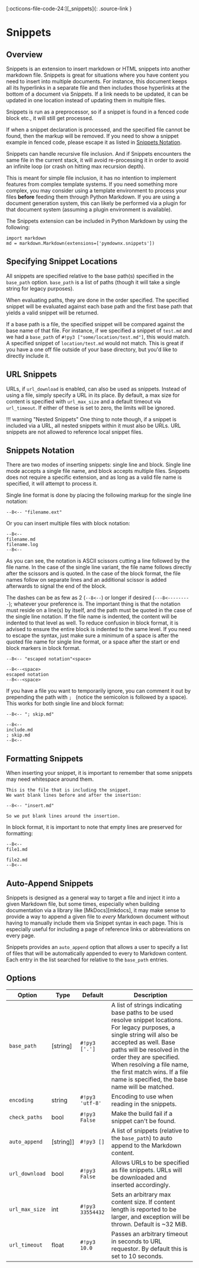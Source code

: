 [:octicons-file-code-24:][_snippets]{: .source-link }

# Snippets

## Overview

Snippets is an extension to insert markdown or HTML snippets into another markdown file.  Snippets is great for
situations where you have content you need to insert into multiple documents.  For instance, this document keeps all its
hyperlinks in a separate file and then includes those hyperlinks at the bottom of a document via Snippets. If a link
needs to be updated, it can be updated in one location instead of updating them in multiple files.

Snippets is run as a preprocessor, so if a snippet is found in a fenced code block etc., it will still get processed.

If when a snippet declaration is processed, and the specified file cannot be found, then the markup will be removed.
If you need to show a snippet example in fenced code, please escape it as listed in
[Snippets Notation](#snippets-notation).

Snippets can handle recursive file inclusion.  And if Snippets encounters the same file in the current stack, it will
avoid re-processing it in order to avoid an infinite loop (or crash on hitting max recursion depth).

This is meant for simple file inclusion, it has no intention to implement features from complex template systems. If you
need something more complex, you may consider using a template environment to process your files **before** feeding them
through Python Markdown.  If you are using a document generation system, this can likely be performed via a plugin for
that document system (assuming a plugin environment is available).

The Snippets extension can be included in Python Markdown by using the following:

```py3
import markdown
md = markdown.Markdown(extensions=['pymdownx.snippets'])
```

## Specifying Snippet Locations

All snippets are specified relative to the base path(s) specified in the `base_path` option. `base_path` is a list of
paths (though it will take a single string for legacy purposes).

When evaluating paths, they are done in the order specified. The specified snippet will be evaluated against each base
path and the first base path that yields a valid snippet will be returned.

If a base path is a file, the specified snippet will be compared against the base name of that file. For instance, if
we specified a snippet of `test.md` and we had a `base_path` of `#!py3 ["some/location/test.md"]`, this would match.
A specified snippet of `location/test.md` would not match. This is great if you have a one off file outside of your
base directory, but you'd like to directly include it.

## URL Snippets

URLs, if `url_download` is enabled, can also be used as snippets. Instead of using a file, simply specify a URL in
its place. By default, a max size for content is specified with `url_max_size` and a default timeout via `url_timeout`.
If either of these is set to zero, the limits will be ignored.

!!! warning "Nested Snippets"
    One thing to note though, if a snippet is included via a URL, all nested snippets within it must also be URLs. URL
    snippets are not allowed to reference local snippet files.

## Snippets Notation

There are two modes of inserting snippets: single line and block. Single line mode accepts a single file name, and block
accepts multiple files. Snippets does not require a specific extension, and as long as a valid file name is specified,
it will attempt to process it.

Single line format is done by placing the following markup for the single line notation:

<pre><code>--8&lt;-- "filename.ext"</code></pre>

Or you can insert multiple files with block notation:

<pre><code>--8&lt;--
filename.md
filename.log
--8&lt;--</code></pre>

As you can see, the notation is ASCII scissors cutting a line followed by the file name.  In the case of the single line
variant, the file name follows directly after the scissors and is quoted.  In the case of the block format, the file
names follow on separate lines and an additional scissor is added afterwards to signal the end of the block.

The dashes can be as few as 2 (`--8<--`) or longer if desired (`---8<---------`); whatever your preference is.  The
important thing is that the notation must reside on a line(s) by itself, and the path must be quoted in the case of the
single line notation.  If the file name is indented, the content will be indented to that level as well.  To reduce
confusion in block format, it is advised to ensure the entire block is indented to the same level.  If you need to
escape the syntax, just make sure a minimum of a space is after the quoted file name for single line format, or a space
after the start or end block markers in block format.

<pre><code>--8&lt;-- "escaped notation"&lt;space&gt;

--8&lt;--&lt;space&gt;
escaped notation
--8&lt;--&lt;space&gt;</code></pre>

If you have a file you want to temporarily ignore, you can comment it out by prepending the path with `; ` (notice the
semicolon is followed by a space).  This works for both single line and block format:

<pre><code>--8&lt;-- "; skip.md"

--8&lt;--
include.md
; skip.md
--8&lt;--</code></pre>

## Formatting Snippets

When inserting your snippet, it is important to remember that some snippets may need whitespace around them.

<pre><code>This is the file that is including the snippet.
We want blank lines before and after the insertion:

--8&lt;-- "insert.md"

So we put blank lines around the insertion.</code></pre>

In block format, it is important to note that empty lines are preserved for formatting:

<pre><code>--8&lt;--
file1.md

file2.md
--8&lt;--</code></pre>

## Auto-Append Snippets

Snippets is designed as a general way to target a file and inject it into a given Markdown file, but some times,
especially when building documentation via a library like [MkDocs][mkdocs], it may make sense to provide a way to append
a given file to *every* Markdown document without having to manually include them via Snippet syntax in each page. This
is especially useful for including a page of reference links or abbreviations on every page.

Snippets provides an `auto_append` option that allows a user to specify a list of files that will be automatically
appended to every to Markdown content. Each entry in the list searched for relative to the `base_path` entries.

## Options

Option         | Type        | Default          | Description
-------------- | ----------- | ---------------- |------------
`base_path`    | \[string\]  | `#!py3 ['.']`    | A list of strings indicating base paths to be used resolve snippet locations. For legacy purposes, a single string will also be accepted as well. Base paths will be resolved in the order they are specified. When resolving a file name, the first match wins. If a file name is specified, the base name will be matched.
`encoding`     | string      | `#!py3 'utf-8'`  | Encoding to use when reading in the snippets.
`check_paths`  | bool        | `#!py3 False`    | Make the build fail if a snippet can't be found.
`auto_append`  | \[string]\] | `#!py3 []`       | A list of snippets (relative to the `base_path`) to auto append to the Markdown content.
`url_download` | bool        | `#!py3 False`    | Allows URLs to be specified as file snippets. URLs will be downloaded and inserted accordingly.
`url_max_size` | int         | `#!py3 33554432` | Sets an arbitrary max content size. If content length is reported to be larger, and exception will be thrown. Default is ~32 MiB.
`url_timeout`  | float       | `#!py3 10.0`     | Passes an arbitrary timeout in seconds to URL requestor. By default this is set to 10 seconds.
